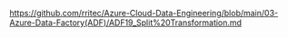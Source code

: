 https://github.com/rritec/Azure-Cloud-Data-Engineering/blob/main/03-Azure-Data-Factory(ADF)/ADF19_Split%20Transformation.md
